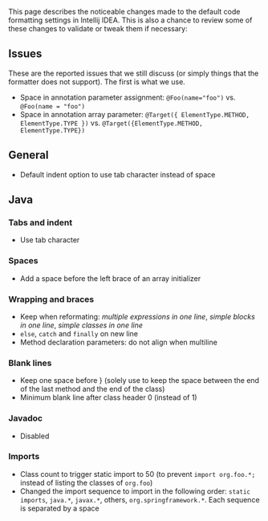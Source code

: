 This page describes the noticeable changes made to the default code formatting settings in Intellij IDEA. This is also a chance to review some of these changes to validate or tweak them if necessary:

## Issues

These are the reported issues that we still discuss (or simply things that the formatter does not support).  The first is what we use.

* Space in annotation parameter assignment: `@Foo(name="foo")` vs. `@Foo(name = "foo")`
* Space in annotation array parameter: `@Target({ ElementType.METHOD, ElementType.TYPE })` vs. `@Target({ElementType.METHOD, ElementType.TYPE})`

## General

* Default indent option to use tab character instead of space

## Java

### Tabs and indent

* Use tab character

### Spaces

* Add a space before the left brace of an array initializer

### Wrapping and braces

* Keep when reformating: _multiple expressions in one line_, _simple blocks in one line_, _simple classes in one line_
* `else`, `catch` and `finally` on new line
* Method declaration parameters: do not align when multiline

### Blank lines

* Keep one space before } (solely use to keep the space between the end of the last method and the end of the class)
* Minimum blank line after class header 0 (instead of 1)

### Javadoc

* Disabled

### Imports

* Class count to trigger static import to 50 (to prevent `import org.foo.*;` instead of listing the classes of `org.foo`)
* Changed the import sequence to import in the following order: `static imports`, `java.*`, `javax.*`, others, `org.springframework.*`. Each sequence is separated by a space
